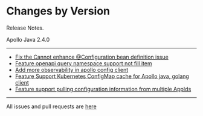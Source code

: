 Changes by Version
==================
Release Notes.

Apollo Java 2.4.0

------------------

* [Fix the Cannot enhance @Configuration bean definition issue](https://github.com/apolloconfig/apollo-java/pull/82)
* [Feature openapi query namespace support not fill item](https://github.com/apolloconfig/apollo-java/pull/83)
* [Add more observability in apollo config client](https://github.com/apolloconfig/apollo-java/pull/74)
* [Feature Support Kubernetes ConfigMap cache for Apollo java, golang client](https://github.com/apolloconfig/apollo-java/pull/79)
* [Feature support pulling configuration information from multiple AppIds](https://github.com/apolloconfig/apollo-java/pull/70)


------------------
All issues and pull requests are [here](https://github.com/apolloconfig/apollo-java/milestone/4?closed=1)
